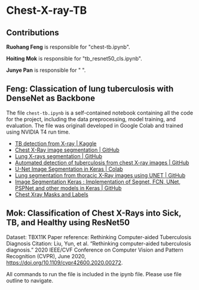 # Chest-X-ray-TB

## Contributions

**Ruohang Feng** is responsible for "chest-tb.ipynb".

**Hoiting Mok** is responsible for "tb_resnet50_cls.ipynb".

**Junye Pan** is responsible for " ".

## Feng: Classication of lung tuberculosis with DenseNet as Backbone

The file `chest-tb.ipynb` is a self-contained notebook containing all the code for the project, including the data preprocessing, model training, and evaluation. The file was originall developed in Google Colab and trained using NVIDIA T4 run time.

- [TB detection from X-ray | Kaggle](https://www.kaggle.com/code/anandsubbu007/tb-detection-from-x-ray)
- [Chest X-Ray image segmentation | GitHub](https://github.com/mo26-web/Chest-X-Ray-Image_Segmentation_ResUNet)
- [Lung X-rays segmentation | GitHub](https://github.com/mdai/ml-lessons/blob/master/lesson2-lung-xrays-segmentation.ipynb)
- [Automated detection of tuberculosis from chest X-ray images | GitHub](https://github.com/Gambitier/Automated-Detection-of-tuberculosis-from-chest-X-ray-images/blob/master/DenseNet121.ipynb)
- [U-Net Image Segmentation in Keras | Colab](https://colab.research.google.com/github/margaretmz/image-segmentation/blob/main/unet_pet_segmentation.ipynb)
- [Lung segmentation from thoracic X-Ray images using UNET | GitHub](https://github.com/georgiosouzounis/lung-seg-xray-unet)
- [Image Segmentation Keras : Implementation of Segnet, FCN, UNet, PSPNet and other models in Keras | GitHub](https://github.com/divamgupta/image-segmentation-keras)
- [Chest Xray Masks and Labels](https://www.kaggle.com/datasets/nikhilpandey360/chest-xray-masks-and-labels)

## Mok: Classification of Chest X-Rays into Sick, TB, and Healthy using ResNet50

Dataset: TBX11K
Paper reference: Rethinking Computer-aided Tuberculosis Diagnosis
Citation: Liu, Yun, et al. “Rethinking computer-aided tuberculosis diagnosis.” 2020 IEEE/CVF Conference on Computer Vision and Pattern Recognition (CVPR), June 2020, https://doi.org/10.1109/cvpr42600.2020.00272. 

All commands to run the file is included in the ipynb file. Please use file outline to navigate. 
